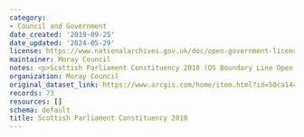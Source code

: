 ```yaml
---
category:
- Council and Government
date_created: '2019-09-25'
date_updated: '2024-05-29'
license: https://www.nationalarchives.gov.uk/doc/open-government-licence/version/3/
maintainer: Moray Council
notes: <p>Scottish Parliament Constituency 2010 (OS Boundary Line Open Data)</p>
organization: Moray Council
original_dataset_link: https://www.arcgis.com/home/item.html?id=50ca14c63c434679b79be96b6c5ff5fe
records: 73
resources: []
schema: default
title: Scottish Parliament Constituency 2010
---
```

